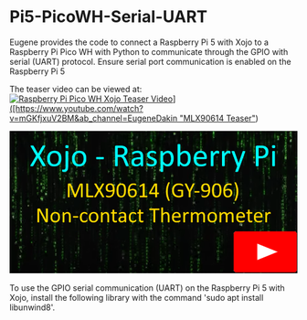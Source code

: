 # Pi5-PicoWH-Serial-UART
Eugene provides the code to connect a Raspberry Pi 5 with Xojo to a Raspberry Pi Pico WH with Python to communicate through the GPIO with serial (UART) protocol. 
Ensure serial port communication is enabled on the Raspberry Pi 5

The teaser video can be viewed at: [![Raspberry Pi Pico WH Xojo Teaser Video](https://github.com/eugenedakin/lgpio-ContactlessThermometer-MLX90614/blob/main/MLX90614-300x300.png(https://github.com/eugenedakin/Pi5-PicoWH-Serial-UART/blob/main/PicoWHSerial-300x300.png))]([https://www.youtube.com/watch?v=mGKfjxuV2BM&ab_channel=EugeneDakin "MLX90614 Teaser"](https://youtu.be/sMYHVEn_uds))

[![Raspberry Pi Pico WH Xojo Teaser Video](https://github.com/eugenedakin/lgpio-ContactlessThermometer-MLX90614/blob/main/MLX90614-300x300.png)](https://youtu.be/sMYHVEn_uds)

To use the GPIO serial communication (UART) on the Raspberry Pi 5 with Xojo, install the following library with the command 'sudo apt install libunwind8'.
